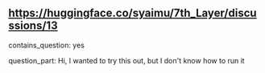 ## https://huggingface.co/syaimu/7th_Layer/discussions/13

contains_question: yes

question_part: Hi, I wanted to try this out, but I don't know how to run it